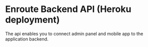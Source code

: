 # Enroute Backend API (Heroku deployment)

The api enables you to connect admin panel and mobile app to the application backend.